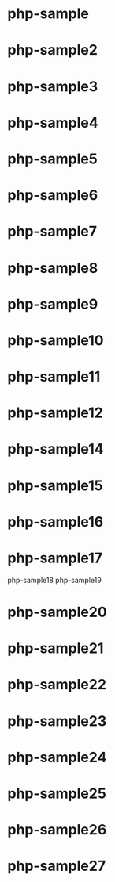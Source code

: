 # php-sample
# php-sample2
# php-sample3
# php-sample4
# php-sample5
# php-sample6
# php-sample7
# php-sample8
# php-sample9
# php-sample10
# php-sample11
# php-sample12
# php-sample14
# php-sample15
# php-sample16
# php-sample17
php-sample18
php-sample19
# php-sample20
# php-sample21
# php-sample22
# php-sample23
# php-sample24
# php-sample25
# php-sample26
# php-sample27
